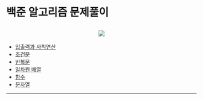 # 백준 알고리즘 문제풀이

## <div align=center> <img src="https://img.shields.io/badge/JAVA-007396?style=for-the-badge&logo=OpenJDK&logoColor=FFFFFF"/></a> </div>

- <a href ="./Java_Algorithm/inputOutput/src/io/">입출력과 사칙연산</a>
- <a href="./Java_Algorithm/conditionalStatement/src/conditionalStatement/">조건문</a>
- <a href="./Java_Algorithm/loop/src/loop/">반복문</a>
- <a href="./Java_Algorithm/one_dimension_array/src/one_dimension_array/">일차원 배열</a>
- <a href="./Java_Algorithm/function/src/function/">함수</a>
- <a href="./Java_Algorithm/string/src/string/">문자열</a>

***
